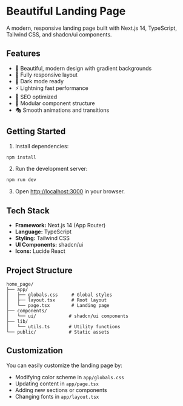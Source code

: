 # Beautiful Landing Page

A modern, responsive landing page built with Next.js 14, TypeScript, Tailwind CSS, and shadcn/ui components.

## Features

- 🎨 Beautiful, modern design with gradient backgrounds
- 📱 Fully responsive layout
- 🌙 Dark mode ready
- ⚡ Lightning fast performance
- 🎯 SEO optimized
- 🧩 Modular component structure
- 🎭 Smooth animations and transitions

## Getting Started

1. Install dependencies:
```bash
npm install
```

2. Run the development server:
```bash
npm run dev
```

3. Open [http://localhost:3000](http://localhost:3000) in your browser.

## Tech Stack

- **Framework:** Next.js 14 (App Router)
- **Language:** TypeScript
- **Styling:** Tailwind CSS
- **UI Components:** shadcn/ui
- **Icons:** Lucide React

## Project Structure

```
home_page/
├── app/
│   ├── globals.css     # Global styles
│   ├── layout.tsx      # Root layout
│   └── page.tsx        # Landing page
├── components/
│   └── ui/            # shadcn/ui components
├── lib/
│   └── utils.ts       # Utility functions
└── public/            # Static assets
```

## Customization

You can easily customize the landing page by:

- Modifying color scheme in `app/globals.css`
- Updating content in `app/page.tsx`
- Adding new sections or components
- Changing fonts in `app/layout.tsx`